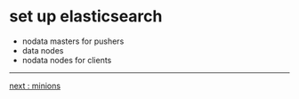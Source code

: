 # set up elasticsearch

* nodata masters for pushers
* data nodes
* nodata nodes for clients

----

[next : minions](/suricata/day_2/SetUpMinions.md)
